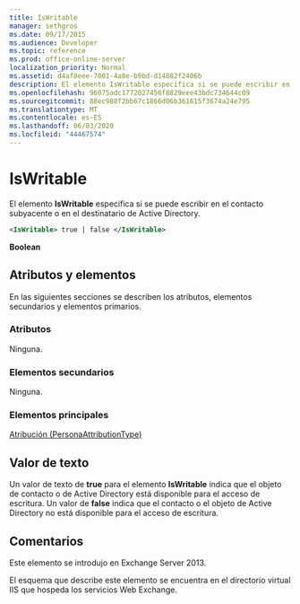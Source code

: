 ```yaml
---
title: IsWritable
manager: sethgros
ms.date: 09/17/2015
ms.audience: Developer
ms.topic: reference
ms.prod: office-online-server
localization_priority: Normal
ms.assetid: d4af8eee-7001-4a8e-b9bd-d14882f2406b
description: El elemento IsWritable especifica si se puede escribir en el contacto subyacente o en el destinatario de Active Directory.
ms.openlocfilehash: 96075adc1772027456f8829eee43bdc734644c09
ms.sourcegitcommit: 88ec988f2bb67c1866d06b361615f3674a24e795
ms.translationtype: MT
ms.contentlocale: es-ES
ms.lasthandoff: 06/03/2020
ms.locfileid: "44467574"
---
```

# <a name="iswritable"></a>IsWritable

El elemento **IsWritable** especifica si se puede escribir en el contacto subyacente o en el destinatario de Active Directory. 
  
```XML
<IsWritable> true | false </IsWritable>
```

 **Boolean**
## <a name="attributes-and-elements"></a>Atributos y elementos

En las siguientes secciones se describen los atributos, elementos secundarios y elementos primarios.
  
### <a name="attributes"></a>Atributos

Ninguna.
  
### <a name="child-elements"></a>Elementos secundarios

Ninguna.
  
### <a name="parent-elements"></a>Elementos principales

[Atribución (PersonaAttributionType)](attribution-personaattributiontype.md)
  
## <a name="text-value"></a>Valor de texto

Un valor de texto de **true** para el elemento **IsWritable** indica que el objeto de contacto o de Active Directory está disponible para el acceso de escritura. Un valor de **false** indica que el contacto o el objeto de Active Directory no está disponible para el acceso de escritura. 
  
## <a name="remarks"></a>Comentarios

Este elemento se introdujo en Exchange Server 2013.
  
El esquema que describe este elemento se encuentra en el directorio virtual IIS que hospeda los servicios Web Exchange.
  

